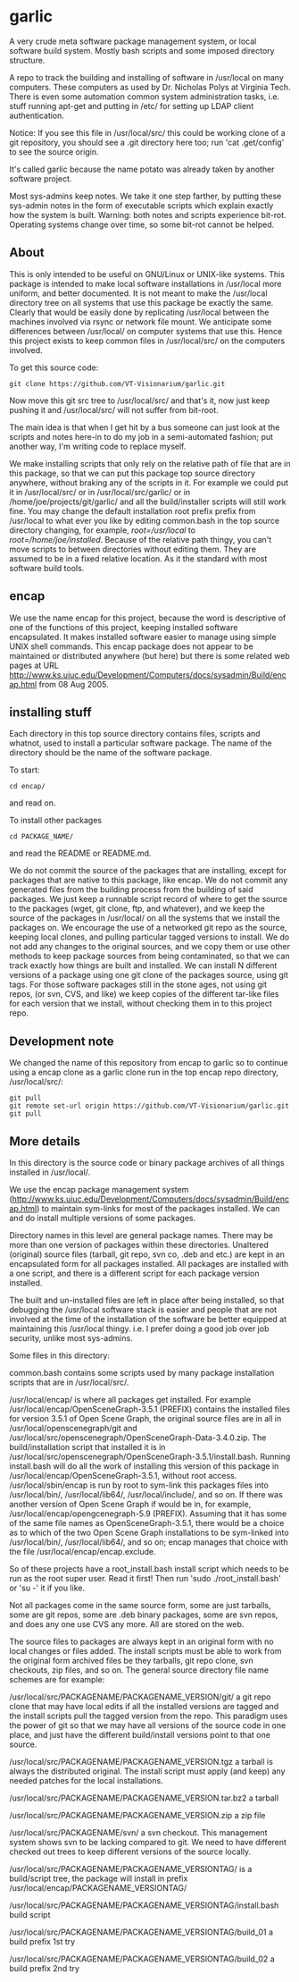 # garlic

A very crude meta software package management system, or local software
build system.  Mostly bash scripts and some imposed directory structure.

A repo to track the building and installing of software in /usr/local on
many computers.  These computers as used by Dr. Nicholas Polys at Virginia
Tech.  There is even some automation common system administration tasks,
i.e. stuff running apt-get and putting in /etc/ for setting up LDAP client
authentication.

Notice: If you see this file in /usr/local/src/ this could be working
clone of a git repository, you should see a .git directory here too; run
'cat .get/config' to see the source origin.

It's called garlic because the name potato was already taken by another
software project.

Most sys-admins keep notes.  We take it one step farther, by putting these
sys-admin notes in the form of executable scripts which explain exactly
how the system is built.  Warning: both notes and scripts experience
bit-rot.  Operating systems change over time, so some bit-rot cannot be
helped.


## About
This is only intended to be useful on GNU/Linux or UNIX-like systems.
This package is intended to make local software installations in
/usr/local more uniform, and better documented.  It is not meant to make
the /usr/local directory tree on all systems that use this package be
exactly the same.  Clearly that would be easily done by replicating
/usr/local between the machines involved via rsync or network file mount.
We anticipate some differences between /usr/local/ on computer systems
that use this.  Hence this project exists to keep common files in
/usr/local/src/ on the computers involved.

To get this source code:
```
git clone https://github.com/VT-Visionarium/garlic.git
```

Now move this git src tree to /usr/local/src/ and that's it, now just
keep pushing it and /usr/local/src/ will not suffer from bit-root.

The main idea is that when I get hit by a bus someone can just look at
the scripts and notes here-in to do my job in a semi-automated fashion;
put another way, I'm writing code to replace myself.

We make installing scripts that only rely on the relative path of file
that are in this package, so that we can put this package top source
directory anywhere, without braking any of the scripts in it.  For example
we could put it in /usr/local/src/ or in /usr/local/src/garlic/ or in
/home/joe/projects/git/garlic/ and all the build/installer scripts will
still work fine.  You may change the default installation root prefix
prefix from /usr/local to what ever you like by editing common.bash in the
top source directory changing, for example, <em>root=/usr/local</em> to
<em>root=/home/joe/installed</em>.  Because of the relative path thingy,
you can't move scripts to between directories without editing them.  They
are assumed to be in a fixed relative location.  As it the standard with
most software build tools.

## encap
We use the name encap for this project, because the word is descriptive of
one of the functions of this project, keeping installed software
encapsulated.  It makes installed software easier to manage using simple
UNIX shell commands.
This encap package does not appear to be maintained or distributed
anywhere (but here) but there is some related web pages at URL
http://www.ks.uiuc.edu/Development/Computers/docs/sysadmin/Build/encap.html
from 08 Aug 2005.

## installing stuff
Each directory in this top source directory contains files, scripts and
whatnot, used to install a particular software package.  The name of the
directory should be the name of the software package.

To start:

   ```
   cd encap/
   ```
and read on.

To install other packages
  ```
  cd PACKAGE_NAME/
  ```
and read the README or README.md. 


We do not commit the source of the packages that are installing, except
for packages that are native to this package, like encap.   We do not
commit any generated files from the building process from the building of
said packages.  We just keep a runnable script record of where to get the
source to the packages (wget, git clone, ftp, and whatever), and we keep
the source of the packages in /usr/local/ on all the systems that we
install the packages on.  We encourage the use of a networked git repo
as the source, keeping local clones, and pulling particular tagged
versions to install.  We do not add any changes to the original sources,
and we copy them or use other methods to keep package sources from being
contaminated, so that we can track exactly how things are built and
installed.  We can install N different versions of a package using one git
clone of the packages source, using git tags.  For those software packages
still in the stone ages, not using git repos, (or svn, CVS, and like) we
keep copies of the different tar-like files for each version that we
install, without checking them in to this project repo.

## Development note

We changed the name of this repository from encap to garlic so to continue
using a encap clone as a garlic clone run in the top encap repo directory,
/usr/local/src/:

```
git pull
git remote set-url origin https://github.com/VT-Visionarium/garlic.git 
git pull
```


## More details
In this directory is the source code or binary package archives of all
things installed in /usr/local/.

We use the encap package management system
(http://www.ks.uiuc.edu/Development/Computers/docs/sysadmin/Build/encap.html)
to maintain sym-links for most of the packages installed. We can and do
install multiple versions of some packages.

Directory names in this level are general package names.  There may be
more than one version of packages within these directories.  Unaltered
(original) source files (tarball, git repo, svn co, .deb and etc.) are
kept in an encapsulated form for all packages installed.  All packages are
installed with a one script, and there is a different script for each
package version installed.

The built and un-installed files are left in place after being installed,
so that debugging the /usr/local software stack is easier and people that
are not involved at the time of the installation of the software be better
equipped at maintaining this /usr/local thingy.  i.e. I prefer doing a
good job over job security, unlike most sys-admins.

Some files in this directory:

   common.bash contains some scripts used by many package installation scripts
   that are in /usr/local/src/.


   /usr/local/encap/ is where all packages get installed.  For example
   /usr/local/encap/OpenSceneGraph-3.5.1 (PREFIX) contains the installed
   files for version 3.5.1 of Open Scene Graph, the original source files
   are in all in /usr/local/openscenegraph/git and
   /usr/local/src/openscenegraph/OpenSceneGraph-Data-3.4.0.zip.  The
   build/installation script that installed it is in
   /usr/local/src/openscenegraph/OpenSceneGraph-3.5.1/install.bash.
   Running install.bash will do all the work of installing this version of
   this package in /usr/local/encap/OpenSceneGraph-3.5.1, without root
   access.  /usr/local/sbin/encap is run by root to sym-link this packages
   files into /usr/local/bin/, /usr/local/lib64/, /usr/local/include/, and
   so on.  If there was another version of Open Scene Graph if would be
   in, for example, /usr/local/encap/opengcenegraph-5.9 (PREFIX).
   Assuming that it has some of the same file names as
   OpenSceneGraph-3.5.1, there would be a choice as to which of the two
   Open Scene Graph installations to be sym-linked into /usr/local/bin/,
   /usr/local/lib64/, and so on; encap manages that choice with the file
   /usr/local/encap/encap.exclude.

   So of these projects have a root_install.bash install script which
   needs to be run as the root super user.  Read it first!  Then run
   'sudo ./root_install.bash' or 'su -' it if you like.

   Not all packages come in the same source form, some are just tarballs,
   some are git repos, some are .deb binary packages, some are svn repos,
   and does any one use CVS any more.  All are stored on the web.

   The source files to packages are always kept in an original form
   with no local changes or files added.  The install scripts must
   be able to work from the original form archived files be they
   tarballs, git repo clone, svn checkouts, zip files, and so on.
   The general source directory file name schemes are for example:

   /usr/local/src/PACKAGENAME/PACKAGENAME_VERSION/git/
   a git repo clone that may have local edits if all the installed
   versions are tagged and the install scripts pull the tagged
   version from the repo.  This paradigm uses the power of git
   so that we may have all versions of the source code in one
   place, and just have the different build/install versions
   point to that one source.

   /usr/local/src/PACKAGENAME/PACKAGENAME_VERSION.tgz a tarball
   is always the distributed original.  The install script must
   apply (and keep) any needed patches for the local installations.
   
   /usr/local/src/PACKAGENAME/PACKAGENAME_VERSION.tar.bz2  a tarball
   
   /usr/local/src/PACKAGENAME/PACKAGENAME_VERSION.zip  a zip file

   /usr/local/src/PACKAGENAME/svn/  a svn checkout. This management system
   shows svn to be lacking compared to git.  We need to have different
   checked out trees to keep different versions of the source locally.

   /usr/local/src/PACKAGENAME/PACKAGENAME_VERSIONTAG/ is
   a build/script tree, the package will install in prefix
   /usr/local/encap/PACKAGENAME_VERSIONTAG/
   
   /usr/local/src/PACKAGENAME/PACKAGENAME_VERSIONTAG/install.bash
   build script

   /usr/local/src/PACKAGENAME/PACKAGENAME_VERSIONTAG/build_01
   a build prefix 1st try

   /usr/local/src/PACKAGENAME/PACKAGENAME_VERSIONTAG/build_02
   a build prefix 2nd try

